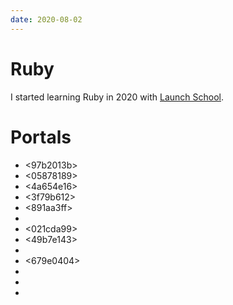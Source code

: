 ```yaml
---
date: 2020-08-02
---
```


# Ruby

I started learning Ruby in 2020 with [Launch
School](https://launchschool.com/).


# Portals

* <97b2013b>
* <05878189>
* <4a654e16>
* <3f79b612>
* <891aa3ff>
* <b5550ad8>
* <021cda99>
* <49b7e143>
* <d6617fb7>
* <679e0404>
* <d7e44681>
* <fdb472ac>
* <fff6944a>
